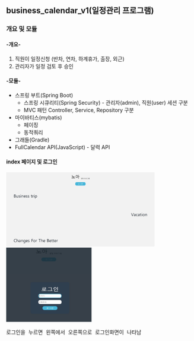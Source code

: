 ## business_calendar_v1(일정관리 프로그램)
### 개요 및 모듈

#### -개요-
<ol>
  <li>직원이 일정신청 (반차, 연차, 하계휴가, 출장, 외근)</li>
  <li>관리자가 일정 검토 후 승인</li>
</ol>

#### -모듈-
<ul>
  <li>스프링 부트(Spring Boot)
    <ul>
      <li>스프링 시큐리티(Spring Security) - 관리자(admin), 직원(user) 세션 구분</li>
      <li>MVC 패턴 Controller, Service, Repository 구분</li>
    </ul>
  </li>
  <li>마이바티스(mybatis)
    <ul>
      <li>페이징</li>
      <li>동적쿼리</li>
    </ul>
  </li>
  <li>그래들(Gradle)</li>
  <li>FullCalendar API(JavaScript) - 달력 API</li>
</ul>

#### index 페이지 및 로그인
<p><img src="https://github.com/dirend7/business_calendar_v1/blob/master/image/index.jpg" alt="index" width="400px" height="200px"></img>&nbsp<img src="https://github.com/dirend7/business_calendar_v1/blob/master/image/login.jpg" alt="login" width="230px" height="200px"></p>
<pre>
로그인을 누르면 왼쪽에서 오른쪽으로 로그인화면이 나타남

</pre>
